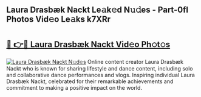 ## Laura Drasbæk Nackt Le𝚊k𝚎d N𝚞𝚍es - Part-0fI Photos Vid𝚎o Le𝚊ks k7XRr

# <h2><a href="http://fb1yt47.evod.top/?m=Laura+Drasb%c3%a6k+Nackt">🔗 👉🔴 Laura Drasbæk Nackt Vid𝚎o Ph𝚘t𝚘s</a></h2>

[![Laura Drasbæk Nackt N𝚞d𝚎s](https://i.imgur.com/8V9OHl7.gif)](http://fb1yt47.evod.top/?m=Laura+Drasb%c3%a6k+Nackt)
Online content creator Laura Drasbæk Nackt who is known for sharing lifestyle and dance content, including solo and collaborative dance performances and vlogs. Inspiring individual Laura Drasbæk Nackt, celebrated for their remarkable achievements and commitment to making a positive impact on the world. 
